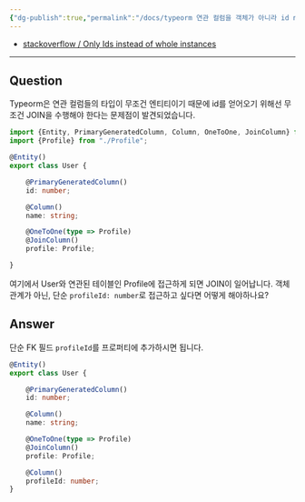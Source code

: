 ```yaml
---
{"dg-publish":true,"permalink":"/docs/typeorm 연관 컬럼을 객체가 아니라 id number로 불러오기/","title":"typeorm 연관 컬럼을 객체가 아니라 id number로 불러오기"}
---
```


- [stackoverflow / Only Ids instead of whole instances](https://stackoverflow.com/questions/59831159/typeorm-relationship-only-ids-instead-of-whole-instances)
---

## Question

Typeorm은 연관 컬럼들의 타입이 무조건 엔티티이기 때문에 id를 얻어오기 위해선 무조건 JOIN을 수행해야 한다는 문제점이 발견되었습니다. 

```typescript
import {Entity, PrimaryGeneratedColumn, Column, OneToOne, JoinColumn} from "typeorm";
import {Profile} from "./Profile";

@Entity()
export class User {

    @PrimaryGeneratedColumn()
    id: number;

    @Column()
    name: string;

    @OneToOne(type => Profile)
    @JoinColumn()
    profile: Profile;

}
```

여기에서 User와 연관된 테이블인 Profile에 접근하게 되면 JOIN이 일어납니다. 객체 관계가 아닌, 단순 `profileId: number`로 접근하고 싶다면 어떻게 해야하나요?

## Answer

단순 FK 필드 `profileId`를 프로퍼티에 추가하시면 됩니다.

```typescript
@Entity()
export class User {

    @PrimaryGeneratedColumn()
    id: number;

    @Column()
    name: string;

    @OneToOne(type => Profile)
    @JoinColumn()
    profile: Profile;

    @Column()
    profileId: number;
}
```
